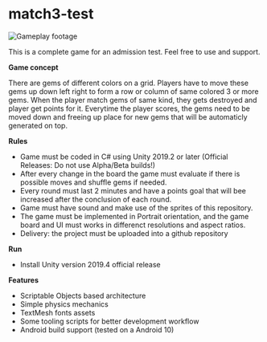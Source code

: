 # match3-test

![Gameplay footage](https://user-images.githubusercontent.com/1725075/89704704-b6fc5500-d92c-11ea-8c02-6aee59d17d8a.gif)

This is a complete game for an admission test. Feel free to use and support.

**Game concept**

There are gems of different colors on a grid. Players have to move these gems up down left right to form a row or column of same colored 3 or more gems. When the player match gems of same kind, they gets destroyed and player get points for it. 
Everytime the player scores, the gems need to be moved down and freeing up place for new gems that will be automaticly generated on top.

**Rules**

- Game must be coded in C# using Unity 2019.2 or later (Official Releases: Do not use Alpha/Beta builds!)
- After every change in the board the game must evaluate if there is possible moves and shuffle gems if needed.
- Every round must last 2 minutes and have a points goal that will bee increased after the conclusion of each round.
- Game must have sound and make use of the sprites of this repository. 
- The game must be implemented in Portrait orientation, and the game board and UI must works in differenct resolutions and aspect ratios.
- Delivery: the project must be uploaded into a github repository

**Run**

- Install Unity version 2019.4 official release

**Features**

- Scriptable Objects based architecture
- Simple physics mechanics
- TextMesh fonts assets
- Some tooling scripts for better development workflow
- Android build support (tested on a Android 10)